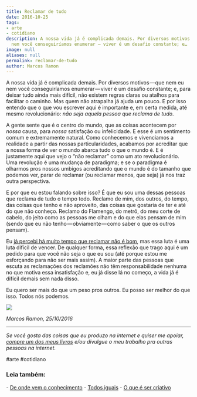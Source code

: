 ```yaml
---
title: Reclamar de tudo
date: 2016-10-25
tags:
- arte
- cotidiano
description: A nossa vida já é complicada demais. Por diversos motivos — que nem eu
  nem você conseguiríamos enumerar — viver é um desafio constante; e…
image: null
aliases: null
permalink: reclamar-de-tudo
author: Marcos Ramon
---
```

A nossa vida já é complicada demais. Por diversos motivos — que nem eu nem você conseguiríamos enumerar — viver é um desafio constante; e, para deixar tudo ainda mais difícil, não existem regras claras ou atalhos para facilitar o caminho. Mas quem não atrapalha já ajuda um pouco. E por isso entendo que o que vou escrever aqui é importante e, em certa medida, até mesmo revolucionário: _não seja aquela pessoa que reclama de tudo_.

A gente sente que é o centro do mundo, que as coisas acontecem por _nossa_ causa, para _nossa_ satisfação ou infelicidade. E esse é um sentimento comum e extremamente natural. Como conhecemos e vivenciamos a realidade a partir das nossas particularidades, acabamos por acreditar que a nossa forma de ver o mundo abarca tudo o que o mundo é. E é justamente aqui que vejo o “não reclamar” como um ato revolucionário. Uma revolução é uma mudança de paradigma; e se o paradigma é olharmos pros nossos umbigos acreditando que o mundo é do tamanho que podemos ver, parar de reclamar (ou reclamar menos, que seja) já nos traz outra perspectiva.

E por que eu estou falando sobre isso? É que eu sou uma dessas pessoas que reclama de tudo o tempo todo. Reclamo de mim, dos outros, do tempo, das coisas que tenho e não aproveito, das coisas que gostaria de ter e até do que não conheço. Reclamo do Flamengo, do metrô, do meu corte de cabelo, do jeito como as pessoas me olham e do que elas pensam de mim (sendo que eu não tenho — obviamente — como saber o que os outros pensam).

Eu [já percebi há muito tempo que reclamar não é bom](https://arcano5.com.br/ser-um-ranzinza-ba621b2393fb#.8jvxelng4), mas essa luta é uma luta difícil de vencer. De qualquer forma, essa reflexão que trago aqui é um pedido para que você não seja o que eu sou (até porque estou me esforçando para não ser mais assim). A maior parte das pessoas que escuta as reclamações dos reclamões não têm responsabilidade nenhuma no que motiva essa insatisfação e, eu já disse lá no começo, a vida já é difícil demais sem nada disso.

Eu quero ser mais do que um peso pros outros. Eu posso ser melhor do que isso. Todos nós podemos.

<img src="/assets/img/reclamar-de tudo-medium.png">

_Marcos Ramon, 25/10/2016_

---

_Se você gosta das coisas que eu produzo na internet e quiser me apoiar,_ [_compre um dos meus livros_](http://www.marcosramon.net/livros/) _e/ou divulgue o meu trabalho pra outras pessoas na internet._


#arte #cotidiano

<h3>Leia também:</h3>
- <a href="/de-onde-vem-o-conhecimento">De onde vem o conhecimento</a>
- <a href="/todos-iguais">Todos iguais</a>
- <a href="/o-que-e-ser-criativo">O que é ser criativo</a>
